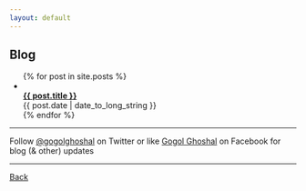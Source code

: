 ```yaml
---
layout: default
---
```


## Blog

<ul>
  {% for post in site.posts %}
    <li>
      <br> 
      <a href="{{ post.url }}"><strong>{{ post.title }}</strong></a> <br>
      {{ post.date | date_to_long_string }}
    </li>
  {% endfor %}
</ul>

* * *

Follow [@gogolghoshal](https://twitter.com/gogolghoshal) on Twitter or like [Gogol Ghoshal](https://www.facebook.com/GogolGhoshal) on Facebook for blog (& other) updates

* * *

[Back](./)

